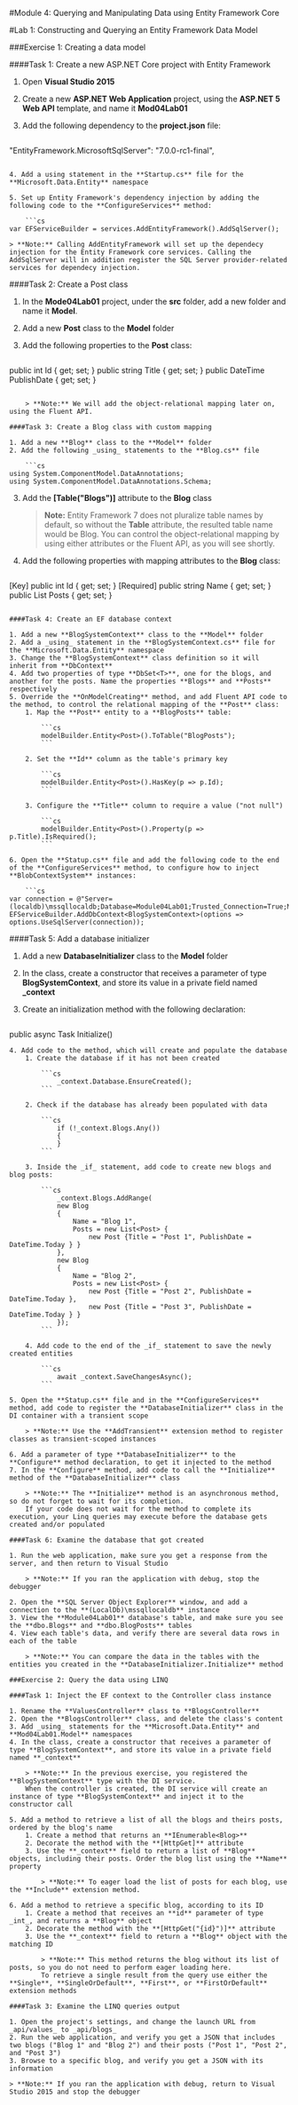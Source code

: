 ﻿#Module 4: Querying and Manipulating Data using Entity Framework Core 

#Lab 1: Constructing and Querying an Entity Framework Data Model

###Exercise 1: Creating a data model

####Task 1: Create a new ASP.NET Core project with Entity Framework

1. Open **Visual Studio 2015**
2. Create a new **ASP.NET Web Application** project, using the **ASP.NET 5 Web API** template, and name it **Mod04Lab01**
3. Add the following dependency to the **project.json** file:

    ```JSON
"EntityFramework.MicrosoftSqlServer": "7.0.0-rc1-final",
```

4. Add a using statement in the **Startup.cs** file for the **Microsoft.Data.Entity** namespace

5. Set up Entity Framework's dependency injection by adding the following code to the **ConfigureServices** method:

	```cs
var EFServiceBuilder = services.AddEntityFramework().AddSqlServer();
```

	> **Note:** Calling AddEntityFramework will set up the dependecy injection for the Entity Framework core services. Calling the AddSqlServer will in addition register the SQL Server provider-related services for dependecy injection.  

####Task 2: Create a Post class

1. In the **Mode04Lab01** project, under the **src** folder, add a new folder and name it **Model**.
2. Add a new **Post** class to the **Model** folder
3. Add the following properties to the **Post** class:

	```cs
public int Id { get; set; }
public string Title { get; set; }
public DateTime PublishDate { get; set; }
```

	> **Note:** We will add the object-relational mapping later on, using the Fluent API. 

####Task 3: Create a Blog class with custom mapping

1. Add a new **Blog** class to the **Model** folder
2. Add the following _using_ statements to the **Blog.cs** file

	```cs
using System.ComponentModel.DataAnnotations;
using System.ComponentModel.DataAnnotations.Schema;
```

3. Add the **[Table("Blogs")]** attribute to the **Blog** class

	> **Note:** Entity Framework 7 does not pluralize table names by default, so without the **Table** attribute, the resulted table name would be Blog. You can control the object-relational mapping by using either attributes or the Fluent API, as you will see shortly.

4. Add the following properties with mapping attributes to the **Blog** class:

   ```cs
[Key]
public int Id { get; set; }
[Required]
public string Name { get; set; }
public List<Post> Posts { get; set; }
```

####Task 4: Create an EF database context

1. Add a new **BlogSystemContext** class to the **Model** folder
2. Add a _using_ statement in the **BlogSystemContext.cs** file for the **Microsoft.Data.Entity** namespace
3. Change the **BlogSystemContext** class definition so it will inherit from **DbContext**
4. Add two properties of type **DbSet<T>**, one for the blogs, and another for the posts. Name the properties **Blogs** and **Posts** respectively
5. Override the **OnModelCreating** method, and add Fluent API code to the method, to control the relational mapping of the **Post** class:
	1. Map the **Post** entity to a **BlogPosts** table:

		```cs
		modelBuilder.Entity<Post>().ToTable("BlogPosts");
		```
	
	2. Set the **Id** column as the table's primary key

		```cs
		modelBuilder.Entity<Post>().HasKey(p => p.Id);
		```
	
	3. Configure the **Title** column to require a value ("not null") 

		```cs
		modelBuilder.Entity<Post>().Property(p => p.Title).IsRequired();
		```

6. Open the **Statup.cs** file and add the following code to the end of the **ConfigureServices** method, to configure how to inject **BlobContextSystem** instances:

    ```cs
var connection = @"Server=(localdb)\mssqllocaldb;Database=Module04Lab01;Trusted_Connection=True;MultipleActiveResultSets=true";
EFServiceBuilder.AddDbContext<BlogSystemContext>(options => options.UseSqlServer(connection));
```

####Task 5: Add a database initializer

1. Add a new **DatabaseInitializer** class to the **Model** folder
2. In the class, create a constructor that receives a parameter of type **BlogSystemContext**, and store its value in a private field named **_context**
3. Create an initialization method with the following declaration:

	```cs
public async Task Initialize()
```
4. Add code to the method, which will create and populate the database
	1. Create the database if it has not been created

		```cs
			_context.Database.EnsureCreated();
		```

	2. Check if the database has already been populated with data

		```cs
			if (!_context.Blogs.Any())
			{
			}
		```

	3. Inside the _if_ statement, add code to create new blogs and blog posts:

		```cs
			_context.Blogs.AddRange(
			new Blog
			{
				Name = "Blog 1",
				Posts = new List<Post> {
					new Post {Title = "Post 1", PublishDate = DateTime.Today } }
			},
			new Blog
			{
				Name = "Blog 2",
				Posts = new List<Post> {
					new Post {Title = "Post 2", PublishDate = DateTime.Today },
					new Post {Title = "Post 3", PublishDate = DateTime.Today } }
			});
		```

	4. Add code to the end of the _if_ statement to save the newly created entities

		```cs
			await _context.SaveChangesAsync();
		```

5. Open the **Statup.cs** file and in the **ConfigureServices** method, add code to register the **DatabaseInitializer** class in the DI container with a transient scope

	> **Note:** Use the **AddTransient** extension method to register classes as transient-scoped instances

6. Add a parameter of type **DatabaseInitializer** to the **Configure** method declaration, to get it injected to the method
7. In the **Configure** method, add code to call the **Initialize** method of the **DatabaseInitializer** class

	> **Note:** The **Initialize** method is an asynchronous method, so do not forget to wait for its completion. 	
	If your code does not wait for the method to complete its execution, your Linq queries may execute before the database gets created and/or populated

####Task 6: Examine the database that got created

1. Run the web application, make sure you get a response from the server, and then return to Visual Studio

	> **Note:** If you ran the application with debug, stop the debugger

2. Open the **SQL Server Object Explorer** window, and add a connection to the **(LocalDb)\mssqllocaldb** instance
3. View the **Module04Lab01** database's table, and make sure you see the **dbo.Blogs** and **dbo.BlogPosts** tables
4. View each table's data, and verify there are several data rows in each of the table

	> **Note:** You can compare the data in the tables with the entities you created in the **DatabaseInitializer.Initialize** method

###Exercise 2: Query the data using LINQ

####Task 1: Inject the EF context to the Controller class instance

1. Rename the **ValuesController** class to **BlogsController**
2. Open the **BlogsController** class, and delete the class's content
3. Add _using_ statements for the **Microsoft.Data.Entity** and **Mod04Lab01.Model** namespaces
4. In the class, create a constructor that receives a parameter of type **BlogSystemContext**, and store its value in a private field named **_context**

	> **Note:** In the previous exercise, you registered the **BlogSystemContext** type with the DI service. 
	When the controller is created, the DI service will create an instance of type **BlogSystemContext** and inject it to the constructor call

5. Add a method to retrieve a list of all the blogs and theirs posts, ordered by the blog's name
	1. Create a method that returns an **IEnumerable<Blog>**
	2. Decorate the method with the **[HttpGet]** attribute
	3. Use the **_context** field to return a list of **Blog** objects, including their posts. Order the blog list using the **Name** property

		> **Note:** To eager load the list of posts for each blog, use the **Include** extension method.

6. Add a method to retrieve a specific blog, according to its ID
	1. Create a method that receives an **id** parameter of type _int_, and returns a **Blog** object
	2. Decorate the method with the **[HttpGet("{id}")]** attribute
	3. Use the **_context** field to return a **Blog** object with the matching ID

		> **Note:** This method returns the blog without its list of posts, so you do not need to perform eager loading here.
		To retrieve a single result from the query use either the **Single**, **SingleOrDefault**, **First**, or **FirstOrDefault** extension methods

####Task 3: Examine the LINQ queries output

1. Open the project's settings, and change the launch URL from _api/values_ to _api/blogs_
2. Run the web application, and verify you get a JSON that includes two blogs ("Blog 1" and "Blog 2") and their posts ("Post 1", "Post 2", and "Post 3")
3. Browse to a specific blog, and verify you get a JSON with its information

> **Note:** If you ran the application with debug, return to Visual Studio 2015 and stop the debugger
